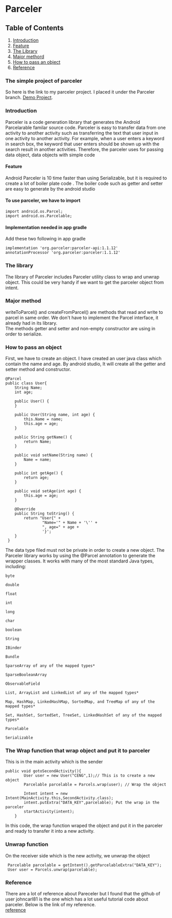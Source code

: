 # Parceler

## Table of Contents
1. [Introduction](#introduction)
2. [Feature](#feature)
3. [The Library](#the-library)
4. [Major methord](#major-method)
5. [How to pass an object](#how-to-pass-an-object)
6. [Reference](#Reference)
 

### The simple project of parceler
So here is the link to my parceler project. I placed it under the Parceler branch.
[Demo Project](https://github.com/diepbaoquy97/Parceler/tree/Parceler).
### Introduction
Parceler is a code generation library that generates the Android Parcelarable familar source code. Parceler is easy to transfer data from one activity to another activity such as transferring the text that user input in one activity to another activity. For example, when a user enters a keyword in search box, the keyword that user enters should be shown up with the search result in another activities. Therefore, the parceler uses for passing data object, data objects with simple code 
#### Feature
Android Parceler is 10 time faster than using Serializable, but it is required to create a lot of boiler plate code . 
The boiler code such as getter and setter are easy to generate by the android studio
#### To use parceler, we have to import

`import android.os.Parcel;`</br>
`import android.os.Parcelable;`
#### Implementation needed in app gradle
Add these two following in app gradle

`implementation 'org.parceler:parceler-api:1.1.12'`</br>
 `annotationProcessor 'org.parceler:parceler:1.1.12'`


### The library
The library of Parceler includes Parceler utility class to wrap and unwrap object. This could be very handy if we want to get the parceler object from intent.

### Major method

writeToParcel() and createFromParcel() are methods that read and write to parcel in same order. We don't have to implement the Parcel interface, it already had in its library.</br>
The methods getter and setter and non-empty constructor are using in order to serialize.

### How to pass an object
First, we have to create an object. I have created an user java class which contain the name and age. By android studio, It will create all the getter and setter method and constructor.

```
@Parcel
public class User{
    String Name;
    int age;

    public User() {
    }

    public User(String name, int age) {
        this.Name = name;
        this.age = age;
    }

    public String getName() {
        return Name;
    }

    public void setName(String name) {
        Name = name;
    }

    public int getAge() {
        return age;
    }

    public void setAge(int age) {
        this.age = age;
    }

    @Override
    public String toString() {
        return "User{" +
                "Name='" + Name + '\'' +
                ", age=" + age +
                '}';
    }
 } 
```

The data type filed must not be private in order to create a new object.
The Parceler library works by using the @Parcel annotation to generate the wrapper classes. It works with many of the most standard Java types, including: </br>

`byte`

`double`

`float`

`int`

`long`

`char`

`boolean`

`String`

`IBinder`

`Bundle`

`SparseArray of any of the mapped types*`

`SparseBooleanArray`

`ObservableField`

`List, ArrayList and LinkedList of any of the mapped types*`

`Map, HashMap, LinkedHashMap, SortedMap, and TreeMap of any of the mapped types*`

`Set, HashSet, SortedSet, TreeSet, LinkedHashSet of any of the mapped types*`

`Parcelable`

`Serializable`


### The Wrap function that wrap object and put it to parceler
This is in the main activity which is the sender
```
public void gotoSecondActivity(){
        User user = new User("CENG",1);// This is to create a new object
        Parcelable parcelable = Parcels.wrap(user); // Wrap the object

        Intent intent = new Intent(MainActivity.this,SecondActivity.class);
        intent.putExtra("DATA_KEY",parcelable); Put the wrap in the parceler
        startActivity(intent);
    }
```
In this code, the wrap function wraped the object and put it in the parceler and ready to transfer it into a new activity.
### Unwrap function
On the receiver side which is the new activity, we unwrap the object
```
 Parcelable parcelable = getIntent().getParcelableExtra("DATA_KEY");
 User user = Parcels.unwrap(parcelable);
```
### Reference
There are a lot of reference about Pareceler but I found that the github of user johncarl81 is the one which has a lot useful tutorial code about parceler. Below is the link of my reference.</br>
[reference](https://github.com/johncarl81/parceler)
